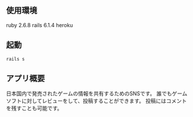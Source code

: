 使用環境
-----------
ruby 2.6.8
rails 6.1.4
heroku

起動
-------
```
rails s
```

アプリ概要
------
日本国内で発売されたゲームの情報を共有するためのSNSです。
誰でもゲームソフトに対してレビューをして、投稿することができます。
投稿にはコメントを残すことも可能です。
